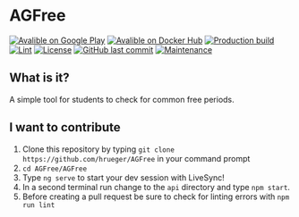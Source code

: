 # AGFree

[![Avalible on Google Play](https://img.shields.io/endpoint?color=brightgreen&logo=google-play&logoColor=white&url=https%3A%2F%2Fplayshields.herokuapp.com%2Fplay%3Fi%3Dde.hannesrueger.agfree%26l%3DGoogle%2520Play%26m%3Dv%24version%2520(%2524sizeB))](https://play.google.com/store/apps/details?id=de.hannesrueger.agfree)
[![Avalible on Docker Hub](https://img.shields.io/badge/avalible_on-Docker_Hub-blue?logo=docker)](https://hub.docker.com/repository/docker/hrueger/agfree)
[![Production build](https://github.com/hrueger/AGFree/workflows/Build/badge.svg)](https://github.com/hrueger/AGFree/actions)
[![Lint](https://github.com/hrueger/AGFree/workflows/Lint/badge.svg)](https://github.com/hrueger/AGFree/actions)
[![License](https://img.shields.io/badge/License-MIT-blue)](./LICENSE.md)
[![GitHub last commit](https://img.shields.io/github/last-commit/hrueger/AGFree?color=brightgreen)](https://github.com/hrueger/AGFree/commits)
[![Maintenance](https://img.shields.io/maintenance/yes/2021)](https://github.com/hrueger/AGFree/commits)

## What is it?
A simple tool for students to check for common free periods.

## I want to contribute
1. Clone this repository by typing `git clone https://github.com/hrueger/AGFree` in your command prompt
2. `cd AGFree/AGFree`
3. Type `ng serve` to start your dev session with LiveSync!
4. In a second terminal run change to the `api` directory and type `npm start`.
5. Before creating a pull request be sure to check for linting errors with `npm run lint`
